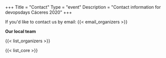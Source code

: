 +++
Title = "Contact"
Type = "event"
Description = "Contact information for devopsdays Cáceres 2020"
+++

If you'd like to contact us by email: {{< email_organizers >}}

**Our local team**

{{< list_organizers >}}


{{< list_core >}}
